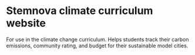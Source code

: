 # Stemnova climate curriculum website
For use in the climate change curriculum. 
Helps students track their carbon emissions, community rating, and budget for their sustainable model cities.

